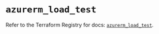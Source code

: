 # `azurerm_load_test`

Refer to the Terraform Registry for docs: [`azurerm_load_test`](https://registry.terraform.io/providers/hashicorp/azurerm/3.112.0/docs/resources/load_test).
